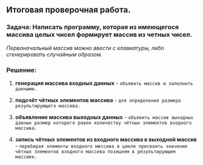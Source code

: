 ## Итоговая проверочная работа.

### **Задача**: Написать программу, которая из имеющегося массива целых чисел формирует массив из четных чисел.

_Первоначальный массив можно ввести с клавиатуры, либо сгенерировать случайным образом._

### Решение:

1. **генерация массива входных данных** - `объявить массив и заполнить данными.`

2. **подсчёт чётных элементов массива** - `для определения размера результирующего массива.`

3. **объявление массива выходных данных** - `объявить массив выходных данных размер которого равен количеству чётных элементов входного массива.`

4. **запись чётных элементов из входного массива в выходной массив** - `перебирая элементы входного мвссива в цикле присвоить значение чётных элементов входного массива позициям в результирующем массиве.`
